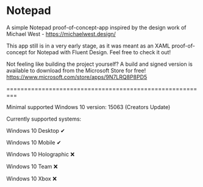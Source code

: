 # Notepad

A simple Notepad proof-of-concept-app inspired by the design work of Michael West - https://michaelwest.design/

This app still is in a very early stage, as it was meant as an XAML proof-of-concept for Notepad with Fluent Design. Feel free to check it out!

Not feeling like building the project yourself? A build and signed version is available to download from the Microsoft Store for free! https://www.microsoft.com/store/apps/9N7LRQ8P8PD5

=========================================================

Minimal supported Windows 10 version: 15063 (Creators Update)


Currently supported systems:

Windows 10 Desktop ✔

Windows 10 Mobile ✔

Windows 10 Holographic ❌

Windows 10 Team ❌

Windows 10 Xbox ❌
